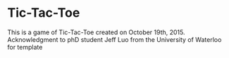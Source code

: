 # Tic-Tac-Toe
This is a game of Tic-Tac-Toe created on October 19th, 2015.  Acknowledgment to phD student Jeff Luo  from the University of Waterloo for template
